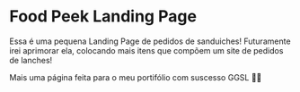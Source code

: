 # Food Peek Landing Page

Essa é uma pequena Landing Page de pedidos de sanduiches!
Futuramente irei aprimorar ela, colocando mais itens que compõem um site de pedidos de lanches!

Mais uma página feita para o meu portifólio com suscesso 
GGSL
🦅🍔
